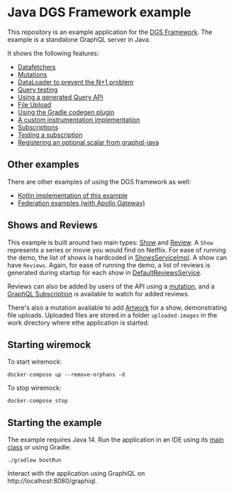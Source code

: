 Java DGS Framework example
=====

This repository is an example application for the [DGS Framework](https://netflix.github.io/dgs).
The example is a standalone GraphQL server in Java.

It shows the following features:
* [Datafetchers](https://github.com/Netflix/dgs-examples-java/blob/main/src/main/java/com/example/demo/datafetchers/ShowsDatafetcher.java#L26)
* [Mutations](https://github.com/Netflix/dgs-examples-java/blob/main/src/main/java/com/example/demo/datafetchers/ReviewsDataFetcher.java#L50) 
* [DataLoader to prevent the N+1 problem](https://github.com/Netflix/dgs-examples-java/blob/main/src/main/java/com/example/demo/datafetchers/ReviewsDataFetcher.java#L40)
* [Query testing](https://github.com/Netflix/dgs-examples-java/blob/main/src/test/java/com/example/demo/ShowsDatafetcherTest.java#L61)
* [Using a generated Query API](https://github.com/Netflix/dgs-examples-java/blob/main/src/test/java/com/example/demo/ShowsDatafetcherTest.java#L89)  
* [File Upload](https://github.com/Netflix/dgs-examples-java/blob/main/src/main/java/com/example/demo/datafetchers/ArtworkUploadDataFetcher.java#L22)
* [Using the Gradle codegen plugin](https://github.com/Netflix/dgs-examples-java/blob/main/build.gradle.kts#L45)
* [A custom instrumentation implementation](https://github.com/Netflix/dgs-examples-java/blob/main/src/main/java/com/example/demo/instrumentation/ExampleTracingInstrumentation.java#L20)
* [Subscriptions](https://github.com/Netflix/dgs-examples-java/blob/main/src/main/java/com/example/demo/datafetchers/ReviewsDataFetcher.java#L60)
* [Testing a subscription](https://github.com/Netflix/dgs-examples-java/blob/main/src/test/java/com/example/demo/ReviewSubscriptionTest.java#L46)  
* [Registering an optional scalar from graphql-java](https://github.com/Netflix/dgs-examples-java/blob/main/src/main/java/com/example/demo/scalars/DateTimeScalar.java#L16)

Other examples
---

There are other examples of using the DGS framework as well:

* [Kotlin implementation of this example](https://github.com/Netflix/dgs-examples-kotlin)
* [Federation examples (with Apollo Gateway)](https://github.com/Netflix/dgs-federation-example)

Shows and Reviews
----

This example is built around two main types: [Show](https://github.com/Netflix/dgs-examples-java/blob/main/src/main/resources/schema/schema.graphqls#L14) and [Review](https://github.com/Netflix/dgs-examples-java/blob/main/src/main/resources/schema/schema.graphqls#L22).
A `Show` represents a series or movie you would find on Netflix.
For ease of running the demo, the list of shows is hardcoded in [ShowsServiceImpl](https://github.com/Netflix/dgs-examples-java/blob/main/src/main/java/com/example/demo/services/ShowsServiceImpl.java).
A show can have `Reviews`.
Again, for ease of running the demo, a list of reviews is generated during startup for each show in [DefaultReviewsService](https://github.com/Netflix/dgs-examples-java/blob/main/src/main/java/com/example/demo/services/DefaultReviewsService.java).

Reviews can also be added by users of the API using a [mutation](https://github.com/Netflix/dgs-examples-java/blob/main/src/main/resources/schema/schema.graphqls#L6), and a [GraphQL Subscription](https://github.com/Netflix/dgs-examples-java/blob/main/src/main/resources/schema/schema.graphqls#L11) is available to watch for added reviews.

There's also a mutation available to add [Artwork](https://github.com/Netflix/dgs-examples-java/blob/main/src/main/resources/schema/schema.graphqls#L7) for a show, demonstrating file uploads.
Uploaded files are stored in a folder `uploaded-images` in the work directory where ethe application is started.

Starting wiremock
----

To start wiremock:
```
docker-compose up --remove-orphans -d
```
To stop wiremock:
```
docker-compose stop
```

Starting the example
----

The example requires Java 14.
Run the application in an IDE using its [main class](https://github.com/Netflix/dgs-examples-java/blob/main/src/main/java/com/example/demo/DemoApplication.java) or using Gradle: 

```
./gradlew bootRun
```

Interact with the application using GraphiQL on http://localhost:8080/graphiql.
